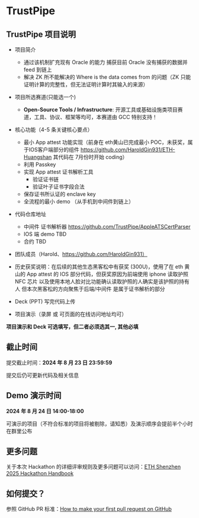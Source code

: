 # TrustPipe

## TrustPipe 项目说明

- 项目简介
  - 通过该机制扩充现有 Oracle 的能力 捕获目前 Oracle 没有捕获的数据并 feed 到链上
  - 解决 ZK 所不能解决的 Where is the data comes from 的问题（ZK 只能证明计算的完整性，但无法证明计算时其输入的来源）
- 项目所选赛道(只能选一个)
  - **Open-Source Tools / Infrastructure**: 开源工具或基础设施类项目赛道，工具、协议、框架等均可，本赛道由 GCC 特别支持！

- 核心功能（4-5 条关键核心要点）
  - 最小 App attest 功能实现（前身在 eth黄山已完成最小 POC，未获奖，属于IOS客户端部分的组件 https://github.com/HaroldGin931/ETH-Huangshan 其代码在 7月份时开始 coding）
  - 利用 Passkey
  - 实现 App attest 证书解析工具
    - 验证证书链
    - 验证叶子证书字段合法
  - 保存证书所认证的 enclave key
  - 全流程的最小 demo （从手机到中间件到链上）
- 代码仓库地址
  - 中间件 证书解析器 https://github.com/TrustPipe/AppleATSCertParser
  - IOS 端 demo TBD
  - 合约 TBD
- 团队成员（Harold、https://github.com/HaroldGin931）
- 历史获奖说明：在后续的其他生态黑客松中有获奖 (300U)，使用了在 eth 黄山的 App attest 的 IOS 部分代码，但获奖原因为前端使用 iphone 读取护照 NFC 芯片 以及使用本地人脸对比功能确认读取护照的人确实是该护照的持有人 但本次黑客松的方向聚焦于后端/中间件 是属于证书解析的部分
- Deck (PPT) 写完代码上传
- 项目演示（录屏 或 可页面的在线访问地址均可）

**项目演示和 Deck 可选填写，但二者必须选其一, 其他必填**

## 截止时间

提交截止时间：**2024 年 8 月 23 日 23:59:59**

提交后仍可更新代码及相关信息

## Demo 演示时间

**2024 年 8 月 24 日 14:00-18:00**

可演示的项目（不符合标准的项目将被剔除，请知悉）及演示顺序会提前半个小时在群里公布

## 更多问题

关于本次 Hackathon 的详细评审规则及更多问题可以访问：[ETH Shenzhen 2025 Hackathon Handbook](https://docs.google.com/document/d/1RZ0ElTzTV8TTvnsx93vUU4WNGWSkmrSgvtJnvUddvyE/edit?tab=t.0)

## 如何提交？

参照 GitHub PR 标准：[How to make your first pull request on GitHub](https://www.freecodecamp.org/news/how-to-make-your-first-pull-request-on-github-3/)
